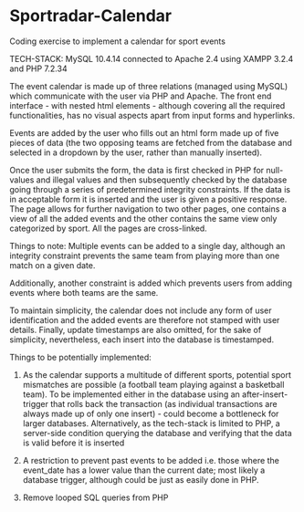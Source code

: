 # Sportradar-Calendar
Coding exercise to implement a calendar for sport events

TECH-STACK: MySQL 10.4.14 connected to Apache 2.4 using XAMPP 3.2.4 and PHP 7.2.34

The event calendar is made up of three relations (managed using MySQL) which communicate with the user via PHP and Apache. The front end interface - with nested html elements - although covering all the required functionalities, has no visual aspects apart from input forms and hyperlinks. 

Events are added by the user who fills out an html form made up of five pieces of data (the two opposing teams are fetched from the database and selected in a dropdown by the user, rather than manually inserted). 

Once the user submits the form, the data is first checked in PHP for null-values and illegal values and then subsequently checked by the database going through a series of predetermined integrity constraints. If the data is in acceptable form it is inserted and the user is given a positive response. The page allows for further navigation to two other pages, one contains a view of all the added events and the other contains the same view only categorized by sport. All the pages are cross-linked.

Things to note: 
Multiple events can be added to a single day, although an integrity constraint prevents the same team from playing more than one match on a given date. 

Additionally, another constraint is added which prevents users from adding events where both teams are the same. 

To maintain simplicity, the calendar does not include any form of user identification and the added events are therefore not stamped with user details. Finally, update timestamps are also omitted, for the sake of simplicity, nevertheless, each insert into the database is timestamped.

Things to be potentially implemented: 

1. As the calendar supports a multitude of different sports, potential sport mismatches are possible (a football team playing against a basketball team). To be implemented either in the database using an after-insert-trigger that rolls back the transaction (as individual transactions are always made up of only one insert) - could become a bottleneck for larger databases. Alternatively, as the tech-stack is limited to PHP, a server-side condition querying the database and verifying that the data is valid before it is inserted

2. A restriction to prevent past events to be added i.e. those where the event_date has a lower value than the current date; most likely a database trigger, although could be just as easily done in PHP. 

3. Remove looped SQL queries from PHP 

